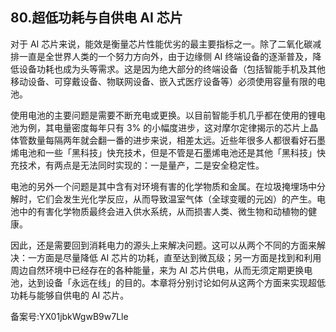 ## 80.超低功耗与自供电 AI 芯片
对于 AI 芯片来说，能效是衡量芯片性能优劣的最主要指标之一。除了二氧化碳减排一直是全世界人类的一个努力方向外，由于边缘侧 AI 终端设备的逐渐普及，降低设备功耗也成为头等需求。这是因为绝大部分的终端设备（包括智能手机及其他移动设备、可穿戴设备、物联网设备、嵌入式医疗设备等）必须使用容量有限的电池。 


使用电池的主要问题是需要不断充电或更换。以目前智能手机几乎都在使用的锂电池为例，其电量密度每年只有 3% 的小幅度进步，这对摩尔定律揭示的芯片上晶体管数量每隔两年就会翻一番的进步来说，相差太远。近些年很多人都很看好石墨烯电池和一些「黑科技」快充技术，但是不管是石墨烯电池还是其他「黑科技」快充技术，有两点是无法同时实现的：一是量产，二是安全稳定性。 


电池的另外一个问题是其中含有对环境有害的化学物质和金属。在垃圾掩埋场中分解时，它们会发生光化学反应，从而导致温室气体（全球变暖的元凶）的产生。电池中的有害化学物质最终会进入供水系统，从而损害人类、微生物和动植物的健康。 


因此，还是需要回到消耗电力的源头上来解决问题。这可以从两个不同的方面来解决：一方面是尽量降低 AI 芯片的功耗，直至达到微瓦级；另一方面是找到和利用周边自然环境中已经存在的各种能量，来为 AI 芯片供电，从而无须定期更换电池，达到设备「永远在线」的目的。本章将分别讨论如何从这两个方面来实现超低功耗与能够自供电的 AI 芯片。 


备案号:YX01jbkWgwB9w7Lle

